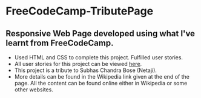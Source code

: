 # FreeCodeCamp-TributePage
## Responsive Web Page developed using what I've learnt from FreeCodeCamp.
- Used HTML and CSS to complete this project. Fulfilled user stories.
- All user stories for this project can be viewed [here](https://www.freecodecamp.org/learn/responsive-web-design/responsive-web-design-projects/build-a-tribute-page).
- This project is a tribute to Subhas Chandra Bose (Netaji).
- More details can be found in the Wikipedia link given at the end of the page. All the content can be found online either in Wikipedia or some other websites.
